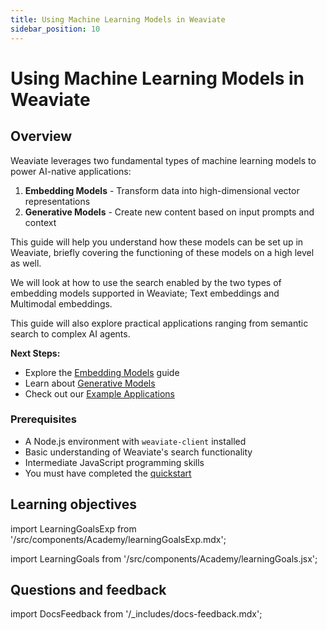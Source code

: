 ```yaml
---
title: Using Machine Learning Models in Weaviate
sidebar_position: 10
---
```


# Using Machine Learning Models in Weaviate

## <i class="fa-solid fa-chalkboard-user"></i> Overview

Weaviate leverages two fundamental types of machine learning models to power AI-native applications:

1. **Embedding Models** - Transform data into high-dimensional vector representations
2. **Generative Models** - Create new content based on input prompts and context

This guide will help you understand how these models can be set up in Weaviate, briefly covering the functioning of these models on a high level as well. 

We will look at how to use the search enabled by the two types of embedding models supported in Weaviate; Text embeddings and Multimodal embeddings. 

This guide will also explore practical applications ranging from semantic search to complex AI agents.



**Next Steps:**
- Explore the [Embedding Models](./10_embedding.mdx) guide
- Learn about [Generative Models](./20_generative.mdx)
- Check out our [Example Applications](./examples)


### <i class="fa-solid fa-clipboard-list-check"></i> Prerequisites

- A Node.js environment with `weaviate-client` installed
- Basic understanding of Weaviate's search functionality
- Intermediate JavaScript programming skills
- You must have completed the [quickstart](../../../../../developers/weaviate/quickstart)

## <i class="fa-solid fa-chalkboard-user"></i> Learning objectives

import LearningGoalsExp from '/src/components/Academy/learningGoalsExp.mdx';

<LearningGoalsExp />

import LearningGoals from '/src/components/Academy/learningGoals.jsx';

<LearningGoals unitName="using_ml_models"/>

## Questions and feedback

import DocsFeedback from '/_includes/docs-feedback.mdx';

<DocsFeedback/>
